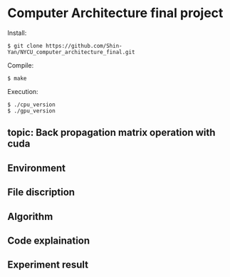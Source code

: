 # Computer Architecture final project

Install: 
```
$ git clone https://github.com/Shin-Yan/NYCU_computer_architecture_final.git
```
Compile:
```
$ make
```

Execution:
```
$ ./cpu_version
$ ./gpu_version
```

## topic: Back propagation matrix operation with cuda

## Environment

## File discription

## Algorithm

## Code explaination

## Experiment result
